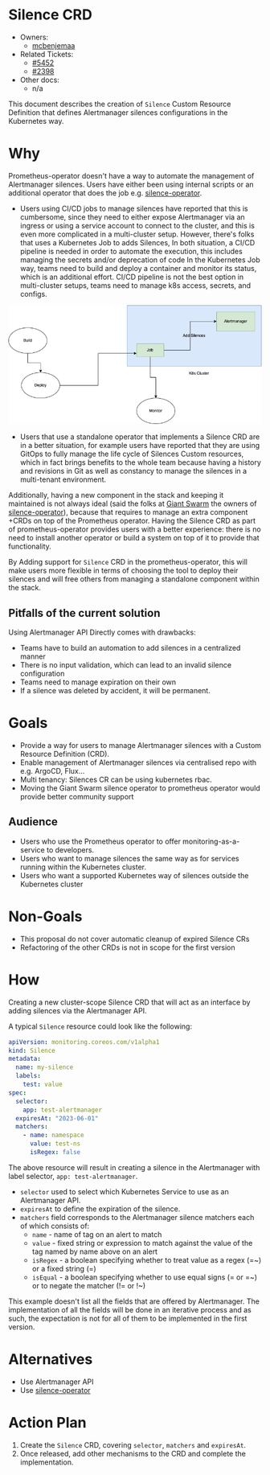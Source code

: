 # Silence CRD

* Owners:
  * [mcbenjemaa](https://github.com/mcbenjemaa)
* Related Tickets:
  * [#5452](https://github.com/prometheus-operator/prometheus-operator/issues/5452)
  * [#2398](https://github.com/prometheus-operator/prometheus-operator/issues/2398)
* Other docs:
  * n/a

This document describes the creation of `Silence` Custom Resource Definition that defines Alertmanager silences
configurations in the Kubernetes way.

# Why

Prometheus-operator doesn't have a way to automate the management of Alertmanager silences. Users have either been using internal scripts
or an additional operator that does the job e.g. [silence-operator](https://github.com/giantswarm/silence-operator).

* Users using CI/CD jobs to manage silences have reported that this is cumbersome, since they need to either expose
  Alertmanager via an ingress or using a service account to connect to the cluster, and this is even more complicated
  in a multi-cluster setup.
  However, there's folks that uses a Kubernetes Job to adds Silences,
  In both situation, a CI/CD pipeline is needed in order to automate the execution, this includes managing the secrets and/or deprecation of code
  In the Kubernetes Job way, teams need to build and deploy a container and monitor its status, which is an additional effort.
  CI/CD pipeline is not the best option in multi-cluster setups, teams need to manage k8s access, secrets, and configs.

![CI/CD K8s Job Approach](../img/CICD-k8s-job.png "CI/CD K8s Job Approach")

* Users that use a standalone operator that implements a Silence CRD are in a better situation,
  for example users have reported that they are using GitOps to fully manage the life cycle of Silences Custom resources,
  which in fact brings benefits to the whole team because having a history and revisions in Git as well as constancy to manage the silences in a multi-tenant environment.

Additionally, having a new component in the stack and keeping it maintained is not always ideal (said the folks at [Giant Swarm](https://giantswarm.io) the owners of [silence-operator](https://github.com/giantswarm/silence-operator)),
because that requires to manage an extra component +CRDs on top of the Prometheus operator.
Having the Silence CRD as part of prometheus-operator provides users with a better experience: there is no need to install another operator or build a system on top of it to provide that functionality.

By Adding support for `Silence` CRD in the prometheus-operator, this will make users more flexible in terms of choosing the tool
to deploy their silences and will free others from managing a standalone component within the stack.

## Pitfalls of the current solution

Using Alertmanager API Directly comes with drawbacks:

* Teams have to build an automation to add silences in a centralized manner
* There is no input validation, which can lead to an invalid silence configuration
* Teams need to manage expiration on their own
* If a silence was deleted by accident, it will be permanent.

# Goals

* Provide a way for users to manage Alertmanager silences with a Custom Resource Definition (CRD).
* Enable management of Alertmanager silences via centralised repo with e.g. ArgoCD, Flux...
* Multi tenancy: Silences CR can be using kubernetes rbac.
* Moving the Giant Swarm silence operator to prometheus operator would provide better community support

## Audience

* Users who use the Prometheus operator to offer monitoring-as-a-service to developers.
* Users who want to manage silences the same way as for services running within the Kubernetes cluster.
* Users who want a supported Kubernetes way of silences outside the Kubernetes cluster

# Non-Goals

* This proposal do not cover automatic cleanup of expired Silence CRs
* Refactoring of the other CRDs is not in scope for the first version

# How

Creating a new cluster-scope Silence CRD that will act as an interface by adding silences via the Alertmanager API.

A typical `Silence` resource could look like the following:

```yaml
apiVersion: monitoring.coreos.com/v1alpha1
kind: Silence
metadata:
  name: my-silence
  labels:
    test: value
spec:
  selector:
    app: test-alertmanager
  expiresAt: "2023-06-01"
  matchers:
    - name: namespace
      value: test-ns
      isRegex: false
```

The above resource will result in creating a silence in the Alertmanager with label selector,
`app: test-alertmanager`.

* `selector` used to select which Kubernetes Service to use as an Alertmanager API.
* `expiresAt` to define the expiration of the silence.
* `matchers` field corresponds to the Alertmanager silence matchers each of which consists of:
  - `name` - name of tag on an alert to match
  - `value` - fixed string or expression to match against the value of the tag named by name above on an alert
  - `isRegex` - a boolean specifying whether to treat value as a regex (=~) or a fixed string (=)
  - `isEqual` - a boolean specifying whether to use equal signs (= or =~) or to negate the matcher (!= or !~)

This example doesn't list all the fields that are offered by Alertmanager. The implementation of all the fields will be
done in an iterative process and as such, the expectation is not for all of them to be implemented in the first version.

# Alternatives

* Use Alertmanager API
* Use [silence-operator](https://github.com/giantswarm/silence-operator)

# Action Plan

1. Create the `Silence` CRD, covering `selector`, `matchers` and `expiresAt`.
2. Once released, add other mechanisms to the CRD and complete the implementation.
